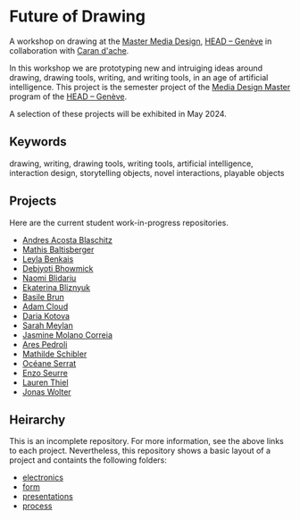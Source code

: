 # Future of Drawing
A workshop on drawing at the [Master Media Design](https://www.hesge.ch/head/en/programs-research/master-arts-media-design), [HEAD – Genève](http://head-geneve.ch) in collaboration with [Caran d'ache](https://www.carandache.com/ch/en).

In this workshop we are prototyping new and intruiging ideas around drawing, drawing tools, writing, and writing tools, in an age of artificial intelligence. This project is the semester project of the [Media Design Master](https://www.hesge.ch/head/en/programs-research/master-arts-media-design) program of the [HEAD – Genève](http://head-geneve.ch).

A selection of these projects will be exhibited in May 2024.

## Keywords
drawing, writing, drawing tools, writing tools, artificial intelligence, interaction design, storytelling objects, novel interactions, playable objects

## Projects
Here are the current student work-in-progress repositories.

- [Andres Acosta Blaschitz](https://github.com/blaschitzandres/head-md-future-of-drawing)
- [Mathis Baltisberger](https://github.com/Mastis3000/head-md1-future-of-drawing)
- [Leyla Benkais](https://github.com/leyyleyyy/head-md-future-of-drawing)
- [Debjyoti Bhowmick](https://github.com/Debjyoti001/head-md1-future-of-drawing)
- [Naomi Blidariu](https://github.com/NaomiBldr/head-md-future_of_drawing)
- [Ekaterina Bliznyuk](https://github.com/qtxs/head-md-future-of-drawing)
- [Basile Brun](https://github.com/chap0ng/2023-head-md-future-of-drawing)
- [Adam Cloud](https://github.com/cybrneon/head-md-future-of-drawing)
- [Daria Kotova](https://github.com/daria-kotova/head-md-future-of-drawing)
- [Sarah Meylan](https://github.com/SarahM1236/head-md-future-of-drawing)
- [Jasmine Molano Correia](https://github.com/JasmineMolanoco/head-md1-futur-of-drawing)
- [Ares Pedroli](https://github.com/Aresin1998/head-md-future-of-drawing)
- [Mathilde Schibler](https://github.com/nolosaw/head-md-future-of-drawing/)
- [Océane Serrat](https://github.com/oserratr/head-md-caran-ache-project)
- [Enzo Seurre](https://github.com/Artemistake/head-md-future-of-drawing)
- [Lauren Thiel](https://github.com/pensthiel/head-md-future-of-drawing)
- [Jonas Wolter](https://github.com/ww-wolt/head-md-future-of-drawing)

## Heirarchy
This is an incomplete repository. For more information, see the above links to each project. Nevertheless, this repository shows a basic layout of a project and containts the following folders:

- [electronics](electronics/)
- [form](form/)
- [presentations](presentations/)
- [process](process/)
